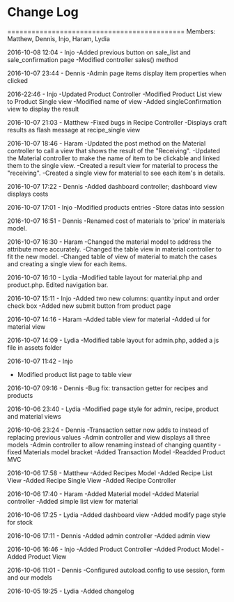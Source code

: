 # Change Log 

============================================
Members: Matthew, Dennis, Injo, Haram, Lydia

2016-10-08 12:04 - Injo
-Added previous button on sale_list and sale_confirmation page
-Modified controller sales() method

2016-10-07 23:44 - Dennis
-Admin page items display item properties when clicked

2016-22:46 - Injo
-Updated Product Controller
-Modified Product List view to Product Single view
-Modified name of view
-Added singleConfirmation view to display the result

2016-10-07 21:03 - Matthew
-Fixed bugs in Recipe Controller
-Displays craft results as flash message at recipe_single view

2016-10-07 18:46 - Haram
-Updated the post method on the Material controller to call a view that shows the result of the "Receiving".
-Updated the Material controller to make the name of item to be clickable and linked them to the single view.
-Created a result view for material to process the "receiving".
-Created a single view for material to see each item's in details.

2016-10-07 17:22 - Dennis
-Added dashboard controller; dashboard view displays costs

2016-10-07 17:01 - Injo
-Modified products entries
-Store datas into session

2016-10-07 16:51 - Dennis
-Renamed cost of materials to 'price' in materials model.

2016-10-07 16:30 - Haram
-Changed the material model to address the attribute more accurately.
-Changed the table view in material controller to fit the new model.
-Changed table of view of material to match the cases and creating a single view for each items.

2016-10-07 16:10 - Lydia
-Modified table layout for material.php and product.php. Edited navigation bar.

2016-10-07 15:11 - Injo
-Added two new columns: quantity input and order check box
-Added new submit button from product page


2016-10-07 14:16 - Haram
-Added table view for material
-Added ui for material view

2016-10-07 14:09 - Lydia
-Modified table layout for admin.php, added a js file in assets folder

2016-10-07 11:42 - Injo
- Modified product list page to table view

2016-10-07 09:16 - Dennis
-Bug fix: transaction getter for recipes and products

2016-10-06 23:40 - Lydia
-Modified page style for admin, recipe, product and material views

2016-10-06 23:24 - Dennis
-Transaction setter now adds to instead of replacing previous values
-Admin controller and view displays all three models
-Admin controller to allow renaming instead of changing quantity
-fixed Materials model bracket
-Added Transaction Model
-Readded Product MVC

2016-10-06 17:58 - Matthew
-Added Recipes Model
-Added Recipe List View
-Added Recipe Single View
-Added Recipe Controller

2016-10-06 17:40 - Haram
-Added Material model
-Added Material controller
-Added simple list view for material

2016-10-06 17:25 - Lydia
-Added dashboard view
-Added modify page style for stock 

2016-10-06 17:11 - Dennis
-Added admin controller 
-Added admin view 

2016-10-06 16:46 - Injo
-Added Product Controller
-Added Product Model 
-Added Product View 

2016-10-06 11:01 - Dennis
-Configured autoload.config to use session, form and our models

2016-10-05 19:25 - Lydia
-Added changelog


